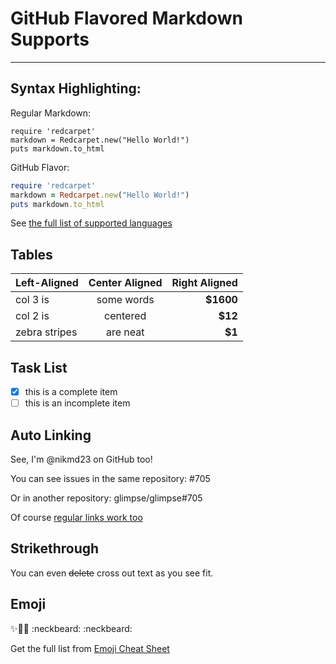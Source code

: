 # GitHub Flavored Markdown Supports

---

## Syntax Highlighting:

Regular Markdown:

	require 'redcarpet'
	markdown = Redcarpet.new("Hello World!")
	puts markdown.to_html

GitHub Flavor:

```ruby
require 'redcarpet'
markdown = Redcarpet.new("Hello World!")
puts markdown.to_html
```

See [the full list of supported languages](https://github.com/github/linguist/blob/master/lib/linguist/languages.yml)

## Tables

| Left-Aligned  | Center Aligned  | Right Aligned |
| :------------ |:---------------:| -----:|
| col 3 is      | some words |**$1600**|
| col 2 is      | centered        |**$12**|
| zebra stripes | are neat        |**$1** |

## Task List

- [x] this is a complete item
- [ ] this is an incomplete item

## Auto Linking

See, I'm @nikmd23 on GitHub too!

You can see issues in the same repository: #705

Or in another repository: glimpse/glimpse#705

Of course [regular links work too](http://linktoanywhere.com)

## Strikethrough

You can even ~~delete~~ cross out text as you see fit.

## Emoji

:sparkles::camel::boom: :neckbeard: :neckbeard:


Get the full list from [Emoji Cheat Sheet](http://www.emoji-cheat-sheet.com/)